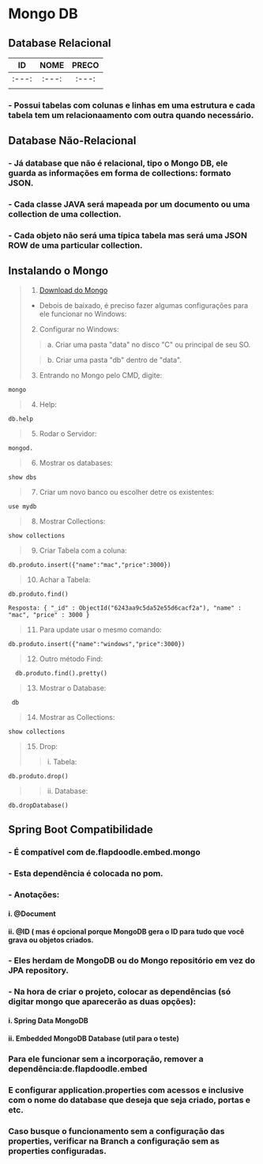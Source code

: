 # Mongo DB
## Database Relacional
|   ID   | NOME | PRECO |
|   :---:     |   :---:     | :---: |
| :---:  |  :---:| :---: |
|   | |  |
### - Possui tabelas com colunas e linhas em uma estrutura e cada tabela tem um relacionaamento com outra quando necessário.
## Database Não-Relacional
### - Já database que não é relacional, tipo o Mongo DB, ele guarda as informações em forma de collections: formato JSON.
### - Cada classe JAVA será mapeada por um documento ou uma collection de uma collection.
### - Cada objeto não será uma típica tabela mas será uma JSON ROW de uma particular collection.
## Instalando o Mongo
> 1. [Download do Mongo]( https://www.mongodb.com/try/download/community?tck=docs_server)
> - Debois de baixado, é preciso fazer algumas configurações para ele funcionar no Windows:
> 2. Configurar no Windows:
> 
>> a. Criar uma pasta "data" no disco "C" ou principal de seu SO.
> 
>> b. Criar uma pasta "db" dentro de "data".
>
> 3. Entrando no Mongo pelo CMD, digite:
````
mongo
````
> 4. Help:
````
db.help
````
> 5. Rodar o Servidor:
````
mongod.
````
> 6. Mostrar os databases:
````
show dbs

````
> 7. Criar um novo banco ou escolher detre os existentes:
````
use mydb
````
> 8. Mostrar Collections:

````
show collections
````
> 9. Criar Tabela com a coluna:
````
db.produto.insert({"name":"mac","price":3000})
````
> 10. Achar a Tabela:
````
db.produto.find()

Resposta: { "_id" : ObjectId("6243aa9c5da52e55d6cacf2a"), "name" : "mac", "price" : 3000 }
````
> 11. Para update usar o mesmo comando: 
````
db.produto.insert({"name":"windows","price":3000})
````
> 12. Outro método Find:
````
  db.produto.find().pretty()
````
> 13. Mostrar o Database:
````
 db
 ````
> 14. Mostrar as Collections:
````
show collections
````
> 15. Drop:
>> i. Tabela:
````
db.produto.drop()
````
>> ii. Database:
````
db.dropDatabase()
````
## Spring Boot Compatibilidade
### - É compatível com de.flapdoodle.embed.mongo
### - Esta dependência é colocada no pom.
### - Anotações:
#### i. @Document
#### ii. @ID ( mas é opcional porque MongoDB gera o ID para tudo que você grava ou objetos criados.
### - Eles herdam de MongoDB ou do Mongo repositório em vez do JPA repository.
### - Na hora de criar o projeto, colocar as dependências (só digitar mongo que aparecerão as duas opções):
#### i. Spring Data MongoDB
#### ii. Embedded MongoDB Database (util para o teste)
### Para ele funcionar sem a incorporação, remover a dependência:de.flapdoodle.embed
### E configurar application.properties com acessos e inclusive com o nome do database que deseja que seja criado, portas e etc.
### Caso busque o funcionamento sem a configuração das properties, verificar na Branch a configuração sem as properties configuradas.

